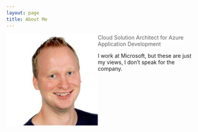 ```yaml
---
layout: page
title: About Me
---
```



<p class="full-width no-margin"><img src="/public/image/profile.jpg" alt="Ricardo Niepel" style="width:15rem;height:15rem;" align="left"/></p>

<blockquote class="full-width"><p>Cloud Solution Architect for Azure Application Development</p></blockquote>

I work at Microsoft, but these are just my views, I don’t speak for the company.